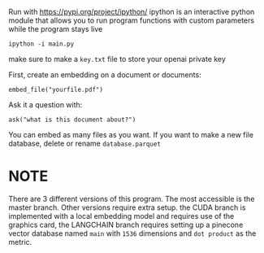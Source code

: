 Run with https://pypi.org/project/ipython/  ipython is an interactive python module that allows you to run program functions with custom parameters while the program stays live

```
ipython -i main.py
```
make sure to make a `key.txt` file to store your openai private key


First, create an embedding on a document or documents:
```
embed_file("yourfile.pdf")
```
Ask it a question with:
```
ask("what is this document about?")
```


You can embed as many files as you want. If you want to make a new file database, delete or rename `database.parquet` 

# NOTE
There are 3 different versions of this program. The most accessible is the master branch. Other versions require extra setup. the CUDA branch is implemented with a local embedding model and requires use of the graphics card, the LANGCHAIN branch requires setting up a pinecone vector database named `main` with `1536` dimensions and `dot product` as the metric. 
